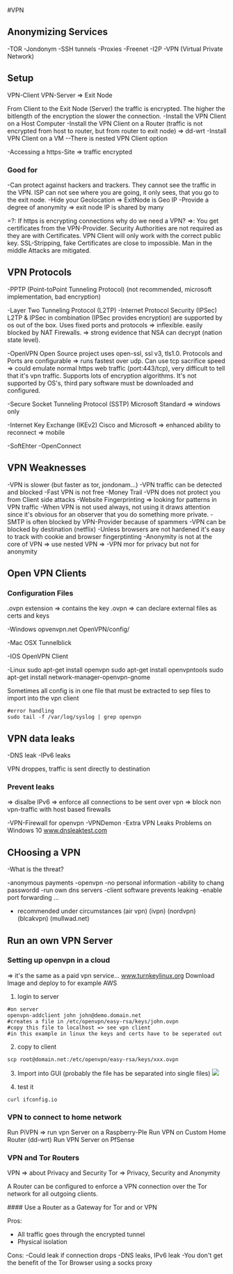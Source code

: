 #VPN

## Anonymizing Services
-TOR
-Jondonym
-SSH tunnels
-Proxies
-Freenet
-I2P
-VPN (Virtual Private Network)

## Setup
VPN-Client
VPN-Server => Exit Node

From Client to the Exit Node (Server) the traffic is encrypted. The higher the bitlength of the encryption the slower the connection.
-Install the VPN Client on a Host Computer
-Install the VPN Client on a Router (traffic is not encrypted from host to router, but from router to exit node) => dd-wrt
-Install VPN Client on a VM
--There is nested VPN Client option

-Accessing a https-Site => traffic encrypted

### Good for
-Can protect against hackers and trackers. They cannot see the traffic in the VPN. ISP can not see where you are going, it only sees, that you go to the exit node.
-Hide your Geolocation => ExitNode is Geo IP
-Provide a degree of anonymity => exit node IP is shared by many

=?: If https is encrypting connections why do we need a VPN? 
=>: You get certificates from the VPN-Provider. Security Authorities are not required as they are with Certificates. VPN Client will only work with the correct public key. SSL-Stripping, fake Certificates are close to impossible. Man in the middle Attacks are mitigated.

## VPN Protocols
-PPTP (Point-toPoint Tunneling Protocol)
(not recommended, microsoft implementation, bad encryption)

-Layer Two Tunneling Protocol (L2TP)
-Internet Protocol Security (IPSec)
L2TP & IPSec in combination (IPSec provides encryption) are supported by os out of the box. Uses fixed ports and protocols => inflexible. easily blocked by NAT Firewalls. => strong evidence that NSA can decrypt (nation state level).

-OpenVPN
Open Source project uses open-ssl, ssl v3, tls1.0.
Protocols and Ports are configurable => runs fastest over udp. Can use tcp sacrifice speed => could emulate normal https web traffic (port:443/tcp), very difficult to tell that it's vpn traffic. 
Supports lots of encryption algorithms. It's not supported by OS's, third pary software must be downloaded and configured.

-Secure Socket Tunneling Protocol (SSTP)
Microsoft Standard => windows only

-Internet Key Exchange (IKEv2)
Cisco and Microsoft => enhanced ability to reconnect => mobile

-SoftEhter
-OpenConnect

## VPN Weaknesses
-VPN is slower (but faster as tor, jondonam...)
-VPN traffic can be detected and blocked
-Fast VPN is not free
-Money Trail
-VPN does not protect you from Client side attacks
-Website Fingerprinting => looking for patterns in VPN traffic
-When VPN is not used always, not using it draws attention since it's obvious for an observer that you do something more private.
-SMTP is often blocked by VPN-Provider because of spammers
-VPN can be blocked by destination (netflix)
-Unless browsers are not hardened it's easy to track with cookie and browser fingerptinting
-Anonymity is not at the core of VPN => use nested VPN => 
-VPN mor for privacy but not for anonymity

## Open VPN Clients

### Configuration Files
.ovpn extension => contains the key
.ovpn => can declare external files as certs and keys

-Windows
opvenvpn.net
OpenVPN/config/

-Mac OSX
Tunnelblick

-IOS
OpenVPN Client

-Linux
sudo apt-get install openvpn
sudo apt-get install openvpntools
sudo apt-get install network-manager-openvpn-gnome

Sometimes all config is in one file that must be extracted to sep files to import into the vpn client

```shell
#error handling
sudo tail -f /var/log/syslog | grep openvpn
```

## VPN data leaks
-DNS leak
-IPv6 leaks

VPN droppes, traffic is sent directly to destination

### Prevent leaks
=> disalbe IPv6
=> enforce all connections to be sent over vpn
=> block non vpn-traffic with host based firewalls

-VPN-Firewall for openvpn
-VPNDemon
-Extra VPN Leaks Problems on Windows 10
www.dnsleaktest.com

## CHoosing a VPN
-What is the threat?

-anonymous payments
-openvpn
-no personal information
-ability to chang passwordd
-run own dns servers
-client software prevents leaking
-enable port forwarding
...
- recommended under circumstances
(air vpn)
(ivpn)
(nordvpn)
(blcakvpn)
(mullwad.net)


## Run an own VPN Server

### Setting up openvpn in a cloud 
=> it's the same as a paid vpn service...
www.turnkeylinux.org
Download Image and deploy to for example AWS

1. login to server
```shell
#on server
openvpn-addclient john john@demo.domain.net
#creates a file in /etc/openvpn/easy-rsa/keys/john.ovpn
#copy this file to localhost => see vpn client
#in this example in linux the keys and certs have to be seperated out
```

2. copy to client
```shell
scp root@domain.net:/etc/openvpn/easy-rsa/keys/xxx.ovpn
```

3. Import into GUI (probably the file has be separated into single files)
 ![](_images/sed_command.png)

4. test it
```shell
curl ifconfig.io
```


### VPN to connect to home network

Run PiVPN => run vpn Server on a Raspberry-PIe
Run VPN on Custom Home Router (dd-wrt)
Run VPN Server on PfSense


### VPN and Tor Routers
VPN => about Privacy and Security
Tor => Privacy, Security and Anonymity

A Router can be configured to enforce a VPN connection over the Tor network for all outgoing clients.

#### Use a Router as a Gateway for Tor and or VPN

Pros:
- All traffic goes through the encrypted tunnel
- Physical isolation

Cons:
-Could leak if connection drops
-DNS leaks, IPv6 leak
-You don't get the benefit of the Tor Browser using a socks proxy





